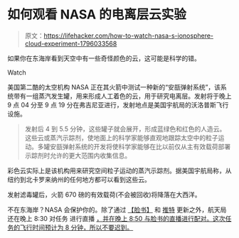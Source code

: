 # 如何观看 NASA 的电离层云实验

> 原文：<https://lifehacker.com/how-to-watch-nasa-s-ionosphere-cloud-experiment-1796033568>

如果你在东海岸看到天空中有一些奇怪颜色的云，这可能是科学的错。

Watch

美国第二酷的太空机构 NASA 正在其火箭中测试一种新的“安瓿弹射系统”，该系统带有一组蒸汽发生罐，用来形成人工着色的云，用于研究电离层。发射将于晚上 9 点 04 分至 9 点 19 分在弗吉尼亚进行，发射地点是美国宇航局的沃洛普斯飞行设施。

> 发射后 4 到 5.5 分钟，这些罐子就会展开，形成蓝绿色和红色的人造云。这些云或蒸汽示踪剂，使地面上的科学家能够直观地跟踪太空中的粒子运动。多罐安瓿弹射系统的开发将使科学家能够在比以前仅从主有效载荷部署示踪剂时允许的更大范围内收集信息。

彩色云实际上是该机构用来研究空间粒子运动的蒸汽示踪剂。据美国宇航局称，从纽约到北卡罗来纳州的任何地方都可以看到这些云。

发射滤毒罐后，火箭 670 磅的有效载荷(不会被回收)将降落在大西洋。

不在东海岸？NASA 会保护你的。除了通过 [【脸书】](https://www.facebook.com/NASAWFF) 和 [推特](https://twitter.com/NASA_Wallops) 更新之外，航天局还在晚上 8:30 对任务 进行直播 [，并在晚上 8:50 与脸书的直播进行配对。这次任务的飞行时间预计为 8 分钟，所以不要迟到。](http://www.ustream.tv/channel/nasa-tv-wallops)